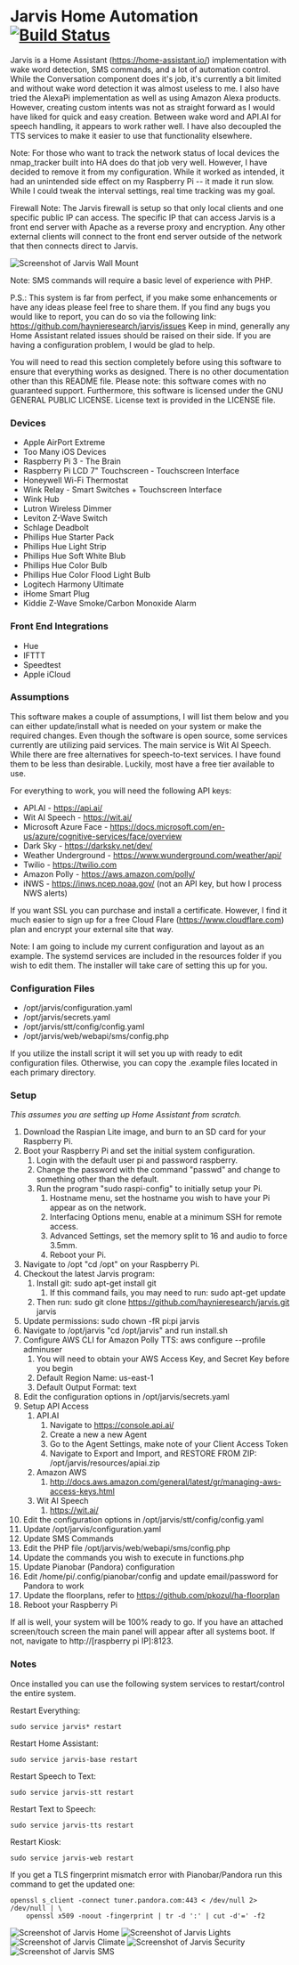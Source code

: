 # Jarvis Home Automation [![Build Status](https://api.travis-ci.org/haynieresearch/jarvis.svg?branch=master)](https://travis-ci.org/haynieresearch/jarvis)

Jarvis is a Home Assistant (https://home-assistant.io/) implementation with wake word detection, SMS commands,
and a lot of automation control. While the Conversation component does it's job, it's currently a bit limited
and without wake word detection it was almost useless to me. I also have tried the AlexaPi implementation as
well as using Amazon Alexa products. However, creating custom intents was not as straight forward as I would
have liked for quick and easy creation. Between wake word and API.AI for speech handling, it appears to work
rather well. I have also decoupled the TTS services to make it easier to use that functionality elsewhere.

Note: For those who want to track the network status of local devices the nmap_tracker built into HA does do that job very well. However, I have decided to remove it from my configuration. While it worked as intended, it had an unintended side effect on my Raspberry Pi -- it made it run slow. While I could tweak the interval settings, real time tracking was my goal.

Firewall Note: The Jarvis firewall is setup so that only local clients and one specific public IP can access.
The specific IP that can access Jarvis is a front end server with Apache as a reverse proxy and encryption.
Any other external clients will connect to the front end server outside of the network that then connects direct to Jarvis.

![Screenshot of Jarvis Wall Mount](https://raw.githubusercontent.com/haynieresearch/jarvis/master/resources/screenshots/jarvis_wall.png)

Note: SMS commands will require a basic level of experience with PHP.

P.S.: This system is far from perfect, if you make some enhancements or have any ideas please
feel free to share them. If you find any bugs you would like to report, you can do so via
the following link: https://github.com/haynieresearch/jarvis/issues
Keep in mind, generally any Home Assistant related issues should be raised on their side. If you are having a
configuration problem, I would be glad to help.

You will need to read this section completely before using this software to ensure that everything
works as designed. There is no other documentation other than this README file. Please note: this software
comes with no guaranteed support. Furthermore, this software is licensed under the GNU GENERAL PUBLIC LICENSE.
License text is provided in the LICENSE file.

### Devices
* Apple AirPort Extreme
* Too Many iOS Devices
* Raspberry Pi 3 - The Brain
* Raspberry Pi LCD 7" Touchscreen - Touchscreen Interface
* Honeywell Wi-Fi Thermostat
* Wink Relay - Smart Switches + Touchscreen Interface
* Wink Hub
* Lutron Wireless Dimmer
* Leviton Z-Wave Switch
* Schlage Deadbolt
* Phillips Hue Starter Pack
* Phillips Hue Light Strip
* Phillips Hue Soft White Blub
* Phillips Hue Color Bulb
* Phillips Hue Color Flood Light Bulb
* Logitech Harmony Ultimate
* iHome Smart Plug
* Kiddie Z-Wave Smoke/Carbon Monoxide Alarm

### Front End Integrations
* Hue
* IFTTT
* Speedtest
* Apple iCloud

### Assumptions
This software makes a couple of assumptions, I will list them below and you can either update/install
what is needed on your system or make the required changes. Even though the software is open source,
some services currently are utilizing paid services. The main service is Wit AI Speech.
While there are free alternatives for speech-to-text services. I have found them to be less than desirable.
Luckily, most have a free tier available to use.

For everything to work, you will need the following API keys:
* API.AI - https://api.ai/
* Wit AI Speech - https://wit.ai/
* Microsoft Azure Face - https://docs.microsoft.com/en-us/azure/cognitive-services/face/overview
* Dark Sky - https://darksky.net/dev/
* Weather Underground - https://www.wunderground.com/weather/api/
* Twilio - https://twilio.com
* Amazon Polly - https://aws.amazon.com/polly/
* iNWS - https://inws.ncep.noaa.gov/ (not an API key, but how I process NWS alerts)

If you want SSL you can purchase and install a certificate. However, I find it much easier to sign
up for a free Cloud Flare (https://www.cloudflare.com) plan and encrypt your external site that way.

Note: I am going to include my current configuration and layout as an example. The systemd services
are included in the resources folder if you wish to edit them. The installer will take care of setting
this up for you.

### Configuration Files
* /opt/jarvis/configuration.yaml
* /opt/jarvis/secrets.yaml
* /opt/jarvis/stt/config/config.yaml
* /opt/jarvis/web/webapi/sms/config.php

If you utilize the install script it will set you up with ready to edit configuration files. Otherwise, you can copy the .example files located in each primary directory.

### Setup
*This assumes you are setting up Home Assistant from scratch.*

1. Download the Raspian Lite image, and burn to an SD card for your Raspberry Pi.
2. Boot your Raspberry Pi and set the initial system configuration.
   1. Login with the default user pi and password raspberry.
   2. Change the password with the command "passwd" and change to something other than the default.
   3. Run the program "sudo raspi-config" to initially setup your Pi.
      1. Hostname menu, set the hostname you wish to have your Pi appear as on the network.
      2. Interfacing Options menu, enable at a minimum SSH for remote access.
      3. Advanced Settings, set the memory split to 16 and audio to force 3.5mm.
      4. Reboot your Pi.
3. Navigate to /opt "cd /opt" on your Raspberry Pi.
4. Checkout the latest Jarvis program:
   1. Install git: sudo apt-get install git
      1. If this command fails, you may need to run: sudo apt-get update
   2. Then run: sudo git clone https://github.com/haynieresearch/jarvis.git jarvis
5. Update permissions: sudo chown -fR pi:pi jarvis
6. Navigate to /opt/jarvis "cd /opt/jarvis" and run install.sh
7. Configure AWS CLI for Amazon Polly TTS: aws configure --profile adminuser
   1. You will need to obtain your AWS Access Key, and Secret Key before you begin
   2. Default Region Name: us-east-1
   3. Default Output Format: text
8. Edit the configuration options in /opt/jarvis/secrets.yaml
9. Setup API Access
   1. API.AI
      1. Navigate to https://console.api.ai/
      2. Create a new a new Agent
      3. Go to the Agent Settings, make note of your Client Access Token
      4. Navigate to Export and Import, and RESTORE FROM ZIP: /opt/jarvis/resources/apiai.zip
   2. Amazon AWS
      1. http://docs.aws.amazon.com/general/latest/gr/managing-aws-access-keys.html
   3. Wit AI Speech
      1. https://wit.ai/
10. Edit the configuration options in /opt/jarvis/stt/config/config.yaml
11. Update /opt/jarvis/configuration.yaml
12. Update SMS Commands
   1. Edit the PHP file /opt/jarvis/web/webapi/sms/config.php
   2. Update the commands you wish to execute in functions.php
13. Update Pianobar (Pandora) configuration
   1. Edit /home/pi/.config/pianobar/config and update email/password for Pandora to work
14. Update the floorplans, refer to https://github.com/pkozul/ha-floorplan
15. Reboot your Raspberry Pi

If all is well, your system will be 100% ready to go. If you have an attached screen/touch screen the main
panel will appear after all systems boot. If not, navigate to http://[raspberry pi IP]:8123.

### Notes
Once installed you can use the following system services to restart/control the entire system.

Restart Everything:
```
sudo service jarvis* restart
```

Restart Home Assistant:
```
sudo service jarvis-base restart
```

Restart Speech to Text:
```
sudo service jarvis-stt restart
```

Restart Text to Speech:
```
sudo service jarvis-tts restart
```

Restart Kiosk:
```
sudo service jarvis-web restart
```
If you get a TLS fingerprint mismatch error with Pianobar/Pandora run this command to get the updated one:
```
openssl s_client -connect tuner.pandora.com:443 < /dev/null 2> /dev/null | \
    openssl x509 -noout -fingerprint | tr -d ':' | cut -d'=' -f2
```

![Screenshot of Jarvis Home](https://raw.githubusercontent.com/haynieresearch/jarvis/master/resources/screenshots/jarvis_home.png)
![Screenshot of Jarvis Lights](https://raw.githubusercontent.com/haynieresearch/jarvis/master/resources/screenshots/jarvis_lights.png)
![Screenshot of Jarvis Climate](https://raw.githubusercontent.com/haynieresearch/jarvis/master/resources/screenshots/jarvis_climate.png)
![Screenshot of Jarvis Security](https://raw.githubusercontent.com/haynieresearch/jarvis/master/resources/screenshots/jarvis_security.png)
![Screenshot of Jarvis SMS](https://raw.githubusercontent.com/haynieresearch/jarvis/master/resources/screenshots/jarvis_sms.jpeg)
